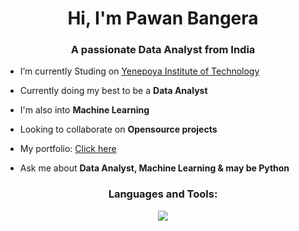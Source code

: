 <h1 align="center">Hi, I'm Pawan Bangera</h1>
<h3 align="center">A passionate Data Analyst from India</h3>

- I’m currently Studing on [Yenepoya Institute of Technology](https://www.yit.edu.in/)

- Currently doing my best to be a **Data Analyst**

- I'm also into **Machine Learning**

- Looking to collaborate on **Opensource projects**

- My portfolio: [Click here]()

- Ask me about **Data Analyst, Machine Learning & may be Python**


<h3 align="center">Languages and Tools:</h3>
<p align="center">
	<p align="center">
	<a href="https://skillicons.dev">
    		<img src="https://skillicons.dev/icons?i=py,streamlit,sql,c,html,css,androidstudio,powerbi,excel,opengl,vscode&perline=10" />
  	</a> 
</p>


